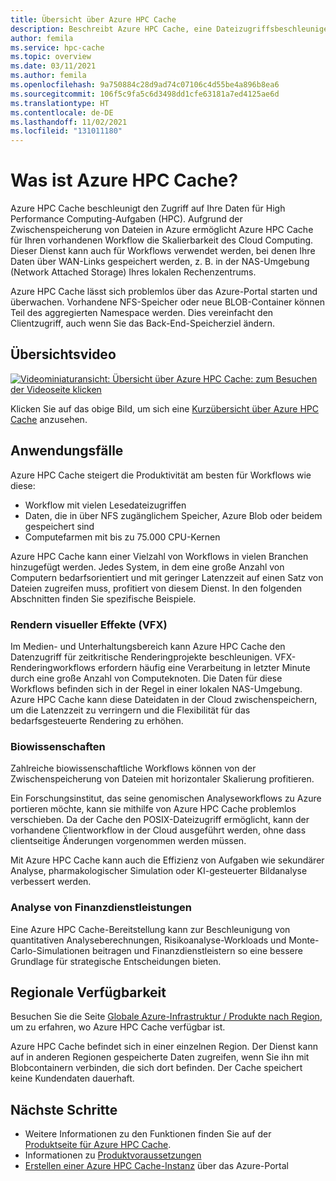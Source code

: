 ```yaml
---
title: Übersicht über Azure HPC Cache
description: Beschreibt Azure HPC Cache, eine Dateizugriffsbeschleuniger-Lösung für High Performance Computing.
author: femila
ms.service: hpc-cache
ms.topic: overview
ms.date: 03/11/2021
ms.author: femila
ms.openlocfilehash: 9a750884c28d9ad74c07106c4d55be4a896b8ea6
ms.sourcegitcommit: 106f5c9fa5c6d3498dd1cfe63181a7ed4125ae6d
ms.translationtype: HT
ms.contentlocale: de-DE
ms.lasthandoff: 11/02/2021
ms.locfileid: "131011180"
---
```

# <a name="what-is-azure-hpc-cache"></a>Was ist Azure HPC Cache?

Azure HPC Cache beschleunigt den Zugriff auf Ihre Daten für High Performance Computing-Aufgaben (HPC). Aufgrund der Zwischenspeicherung von Dateien in Azure ermöglicht Azure HPC Cache für Ihren vorhandenen Workflow die Skalierbarkeit des Cloud Computing. Dieser Dienst kann auch für Workflows verwendet werden, bei denen Ihre Daten über WAN-Links gespeichert werden, z. B. in der NAS-Umgebung (Network Attached Storage) Ihres lokalen Rechenzentrums.

Azure HPC Cache lässt sich problemlos über das Azure-Portal starten und überwachen. Vorhandene NFS-Speicher oder neue BLOB-Container können Teil des aggregierten Namespace werden. Dies vereinfacht den Clientzugriff, auch wenn Sie das Back-End-Speicherziel ändern.

## <a name="overview-video"></a>Übersichtsvideo

[![Videominiaturansicht: Übersicht über Azure HPC Cache: zum Besuchen der Videoseite klicken](media/video-1-overview.png)](https://azure.microsoft.com/resources/videos/hpc-cache-overview/)

Klicken Sie auf das obige Bild, um sich eine [Kurzübersicht über Azure HPC Cache](https://azure.microsoft.com/resources/videos/hpc-cache-overview/) anzusehen.

## <a name="use-cases"></a>Anwendungsfälle

Azure HPC Cache steigert die Produktivität am besten für Workflows wie diese:

* Workflow mit vielen Lesedateizugriffen
* Daten, die in über NFS zugänglichem Speicher, Azure Blob oder beidem gespeichert sind
* Computefarmen mit bis zu 75.000 CPU-Kernen

Azure HPC Cache kann einer Vielzahl von Workflows in vielen Branchen hinzugefügt werden. Jedes System, in dem eine große Anzahl von Computern bedarfsorientiert und mit geringer Latenzzeit auf einen Satz von Dateien zugreifen muss, profitiert von diesem Dienst. In den folgenden Abschnitten finden Sie spezifische Beispiele.

### <a name="visual-effects-vfx-rendering"></a>Rendern visueller Effekte (VFX)

Im Medien- und Unterhaltungsbereich kann Azure HPC Cache den Datenzugriff für zeitkritische Renderingprojekte beschleunigen. VFX-Renderingworkflows erfordern häufig eine Verarbeitung in letzter Minute durch eine große Anzahl von Computeknoten. Die Daten für diese Workflows befinden sich in der Regel in einer lokalen NAS-Umgebung. Azure HPC Cache kann diese Dateidaten in der Cloud zwischenspeichern, um die Latenzzeit zu verringern und die Flexibilität für das bedarfsgesteuerte Rendering zu erhöhen.

### <a name="life-sciences"></a>Biowissenschaften

Zahlreiche biowissenschaftliche Workflows können von der Zwischenspeicherung von Dateien mit horizontaler Skalierung profitieren.

Ein Forschungsinstitut, das seine genomischen Analyseworkflows zu Azure portieren möchte, kann sie mithilfe von Azure HPC Cache problemlos verschieben. Da der Cache den POSIX-Dateizugriff ermöglicht, kann der vorhandene Clientworkflow in der Cloud ausgeführt werden, ohne dass clientseitige Änderungen vorgenommen werden müssen.

Mit Azure HPC Cache kann auch die Effizienz von Aufgaben wie sekundärer Analyse, pharmakologischer Simulation oder KI-gesteuerter Bildanalyse verbessert werden.

### <a name="financial-services-analytics"></a>Analyse von Finanzdienstleistungen

Eine Azure HPC Cache-Bereitstellung kann zur Beschleunigung von quantitativen Analyseberechnungen, Risikoanalyse-Workloads und Monte-Carlo-Simulationen beitragen und Finanzdienstleistern so eine bessere Grundlage für strategische Entscheidungen bieten.

## <a name="region-availability"></a>Regionale Verfügbarkeit

Besuchen Sie die Seite [Globale Azure-Infrastruktur / Produkte nach Region](https://azure.microsoft.com/global-infrastructure/services/?products=hpc-cache), um zu erfahren, wo Azure HPC Cache verfügbar ist.

Azure HPC Cache befindet sich in einer einzelnen Region. Der Dienst kann auf in anderen Regionen gespeicherte Daten zugreifen, wenn Sie ihn mit Blobcontainern verbinden, die sich dort befinden. Der Cache speichert keine Kundendaten dauerhaft.

## <a name="next-steps"></a>Nächste Schritte

* Weitere Informationen zu den Funktionen finden Sie auf der [Produktseite für Azure HPC Cache](https://azure.microsoft.com/services/hpc-cache).
* Informationen zu [Produktvoraussetzungen](hpc-cache-prerequisites.md)
* [Erstellen einer Azure HPC Cache-Instanz](hpc-cache-create.md) über das Azure-Portal
